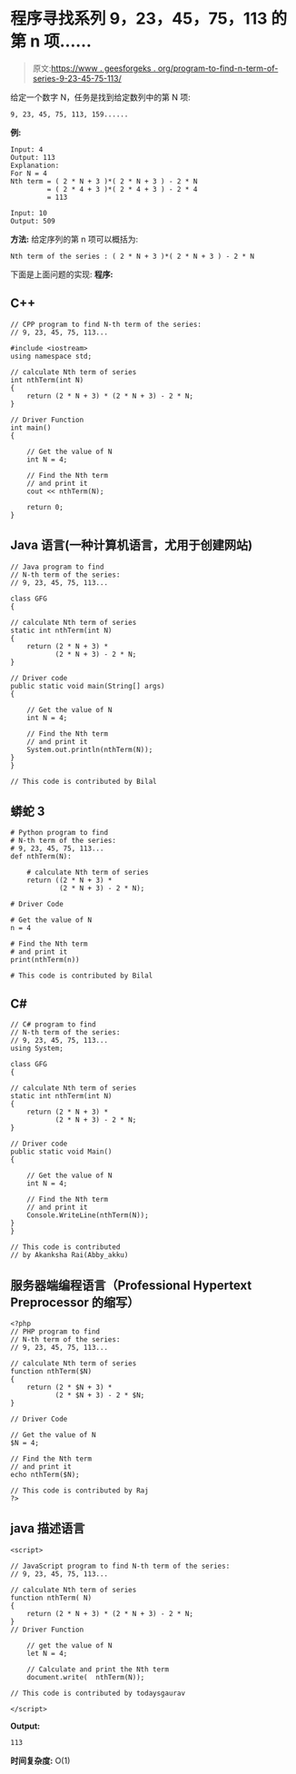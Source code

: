 # 程序寻找系列 9，23，45，75，113 的第 n 项……

> 原文:[https://www . geesforgeks . org/program-to-find-n-term-of-series-9-23-45-75-113/](https://www.geeksforgeeks.org/program-to-find-nth-term-of-series-9-23-45-75-113/)

给定一个数字 N，任务是找到给定数列中的第 N 项:

```
9, 23, 45, 75, 113, 159......
```

**例:**

```
Input: 4
Output: 113
Explanation:
For N = 4
Nth term = ( 2 * N + 3 )*( 2 * N + 3 ) - 2 * N
         = ( 2 * 4 + 3 )*( 2 * 4 + 3 ) - 2 * 4
         = 113

Input: 10
Output: 509
```

**方法:**
给定序列的第 n 项可以概括为:

```
Nth term of the series : ( 2 * N + 3 )*( 2 * N + 3 ) - 2 * N
```

下面是上面问题的实现:
**程序:**

## C++

```
// CPP program to find N-th term of the series:
// 9, 23, 45, 75, 113...

#include <iostream>
using namespace std;

// calculate Nth term of series
int nthTerm(int N)
{
    return (2 * N + 3) * (2 * N + 3) - 2 * N;
}

// Driver Function
int main()
{

    // Get the value of N
    int N = 4;

    // Find the Nth term
    // and print it
    cout << nthTerm(N);

    return 0;
}
```

## Java 语言(一种计算机语言，尤用于创建网站)

```
// Java program to find
// N-th term of the series:
// 9, 23, 45, 75, 113...

class GFG
{

// calculate Nth term of series
static int nthTerm(int N)
{
    return (2 * N + 3) *
           (2 * N + 3) - 2 * N;
}

// Driver code
public static void main(String[] args)
{

    // Get the value of N
    int N = 4;

    // Find the Nth term
    // and print it
    System.out.println(nthTerm(N));
}
}

// This code is contributed by Bilal
```

## 蟒蛇 3

```
# Python program to find
# N-th term of the series:
# 9, 23, 45, 75, 113...
def nthTerm(N):

    # calculate Nth term of series
    return ((2 * N + 3) *
            (2 * N + 3) - 2 * N);

# Driver Code

# Get the value of N
n = 4

# Find the Nth term
# and print it
print(nthTerm(n))

# This code is contributed by Bilal
```

## C#

```
// C# program to find
// N-th term of the series:
// 9, 23, 45, 75, 113...
using System;

class GFG
{

// calculate Nth term of series
static int nthTerm(int N)
{
    return (2 * N + 3) *
           (2 * N + 3) - 2 * N;
}

// Driver code
public static void Main()
{

    // Get the value of N
    int N = 4;

    // Find the Nth term
    // and print it
    Console.WriteLine(nthTerm(N));
}
}

// This code is contributed
// by Akanksha Rai(Abby_akku)
```

## 服务器端编程语言（Professional Hypertext Preprocessor 的缩写）

```
<?php
// PHP program to find
// N-th term of the series:
// 9, 23, 45, 75, 113...

// calculate Nth term of series
function nthTerm($N)
{
    return (2 * $N + 3) *
           (2 * $N + 3) - 2 * $N;
}

// Driver Code

// Get the value of N
$N = 4;

// Find the Nth term
// and print it
echo nthTerm($N);

// This code is contributed by Raj
?>
```

## java 描述语言

```
<script>

// JavaScript program to find N-th term of the series:
// 9, 23, 45, 75, 113...

// calculate Nth term of series
function nthTerm( N)
{
    return (2 * N + 3) * (2 * N + 3) - 2 * N;
}
// Driver Function

    // get the value of N
    let N = 4;

    // Calculate and print the Nth term
    document.write(  nthTerm(N));

// This code is contributed by todaysgaurav

</script>
```

**Output:** 

```
113
```

**时间复杂度:** O(1)